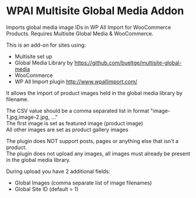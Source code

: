 # WPAI Multisite Global Media Addon
Imports global media image IDs in WP All Import for WooCommerce Products. Requires Multisite Global Media &amp; WooCommerce.  

This is an add-on for sites using:
- Multisite set up
- Global Media Library by https://github.com/bueltge/multisite-global-media 
- WooCommerce 
- WP All Import plugin http://www.wpallimport.com/

It allows the import of product images held in the global media library by filename. 

The CSV value should be a comma separated list in format "image-1.jpg,image-2.jpg, ..."  
The first image is set as featured image (product image)  
All other images are set as product gallery images

The plugin does NOT support posts, pages or anything else that isn't a product.  
The plugin does not upload any images, all images must already be present in the global media library. 

During upload you have 2 additional fields:
- Global Images (comma separate list of image filenames)
- Global Site ID (default = 1) 

